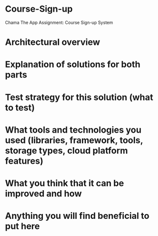 # Course-Sign-up
Chama The App Assignment: Course Sign-up System

# Architectural overview

# Explanation of solutions for both parts

# Test strategy for this solution (what to test)

# What tools and technologies you used (libraries, framework, tools, storage types, cloud platform features)

# What you think that it can be improved and how

# Anything you will find beneficial to put here
